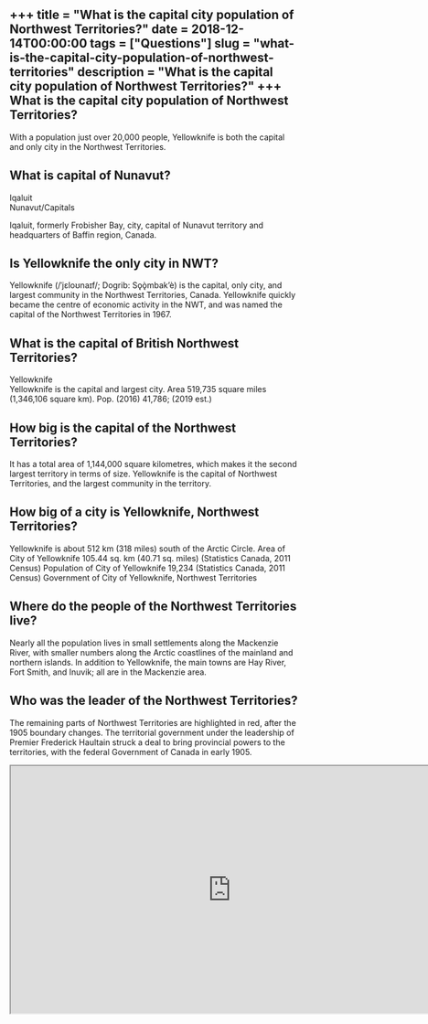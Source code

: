 +++
title = "What is the capital city population of Northwest Territories?"
date = 2018-12-14T00:00:00
tags = ["Questions"]
slug = "what-is-the-capital-city-population-of-northwest-territories"
description = "What is the capital city population of Northwest Territories?"
+++
What is the capital city population of Northwest Territories?
-------------------------------------------------------------

With a population just over 20,000 people, Yellowknife is both the capital and only city in the Northwest Territories.

What is capital of Nunavut?
---------------------------

Iqaluit  
Nunavut/Capitals

Iqaluit, formerly Frobisher Bay, city, capital of Nunavut territory and headquarters of Baffin region, Canada.

Is Yellowknife the only city in NWT?
------------------------------------

Yellowknife (/ˈjɛloʊnaɪf/; Dogrib: Sǫǫ̀mbak’è) is the capital, only city, and largest community in the Northwest Territories, Canada. Yellowknife quickly became the centre of economic activity in the NWT, and was named the capital of the Northwest Territories in 1967.

What is the capital of British Northwest Territories?
-----------------------------------------------------

Yellowknife  
Yellowknife is the capital and largest city. Area 519,735 square miles (1,346,106 square km). Pop. (2016) 41,786; (2019 est.)

How big is the capital of the Northwest Territories?
----------------------------------------------------

It has a total area of 1,144,000 square kilometres, which makes it the second largest territory in terms of size. Yellowknife is the capital of Northwest Territories, and the largest community in the territory.

How big of a city is Yellowknife, Northwest Territories?
--------------------------------------------------------

Yellowknife is about 512 km (318 miles) south of the Arctic Circle. Area of City of Yellowknife 105.44 sq. km (40.71 sq. miles) (Statistics Canada, 2011 Census) Population of City of Yellowknife 19,234 (Statistics Canada, 2011 Census) Government of City of Yellowknife, Northwest Territories

Where do the people of the Northwest Territories live?
------------------------------------------------------

Nearly all the population lives in small settlements along the Mackenzie River, with smaller numbers along the Arctic coastlines of the mainland and northern islands. In addition to Yellowknife, the main towns are Hay River, Fort Smith, and Inuvik; all are in the Mackenzie area.

Who was the leader of the Northwest Territories?
------------------------------------------------

The remaining parts of Northwest Territories are highlighted in red, after the 1905 boundary changes. The territorial government under the leadership of Premier Frederick Haultain struck a deal to bring provincial powers to the territories, with the federal Government of Canada in early 1905.

<iframe allow="accelerometer; autoplay; clipboard-write; encrypted-media; gyroscope; picture-in-picture" allowfullscreen="" class="__youtube_prefs__  epyt-is-override  no-lazyload" data-no-lazy="1" data-origheight="433" data-origwidth="770" data-skipgform_ajax_framebjll="" height="433" id="_ytid_12697" loading="lazy" src="https://www.youtube.com/embed/x30lPvBuFA4?enablejsapi=1&autoplay=0&cc_load_policy=0&cc_lang_pref=&iv_load_policy=1&loop=0&modestbranding=0&rel=1&fs=1&playsinline=0&autohide=2&theme=dark&color=red&controls=1&" title="YouTube player" width="770"></iframe>